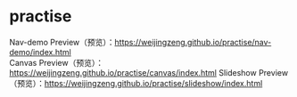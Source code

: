 # practise
Nav-demo Preview（预览）：https://weijingzeng.github.io/practise/nav-demo/index.html <br>
Canvas Preview（预览）：https://weijingzeng.github.io/practise/canvas/index.html
Slideshow Preview（预览）：https://weijingzeng.github.io/practise/slideshow/index.html
